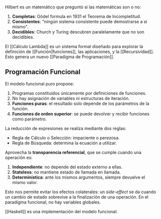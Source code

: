 Hilbert es un matemático que preguntó si las matemáticas son o no:

1. **Completas**: Gödel formula en 1931 el Teorema de Incompletitud.
2. **Consistentes**: "ningún sistema consistente puede demostrarse a sí mismo".
3. **Decidibles**: Church y Turing descubren paralelamente que no son decidibles.

El [[Cálculo Lambda]] es un sistema formal diseñado para explorar la definición de [[Función|funciones]], las aplicaciones, y la [[Recursividad]]. Esto genera un nuevo [[Paradigma de Programación]].

## Programación Funcional

El modelo funcional puro propone:

1. Programas constituidos únicamente por definiciones de funciones.
2. No hay asignación de variables ni estructuras de iteración.
3. **Funciones puras**: el resultado solo depende de los parámetros de la función.
4. **Funciones de orden superior**: se puede devolver y recibir funciones como parámetro.

La reducción de expresiones se realiza mediante dos reglas:

- Regla de Cálculo o Selección: impaciente o perezosa.
- Regla de Búsqueda: determina la ecuación a utilizar.

Aprovecha la **transparencia referencial**, que se cumple cuando una operación es:

1. **Independiente**: no depende del estado externo a ellas.
2. **Stateless**: no mantiene estado de llamada en llamada.
3. **Determinística**: ante los mismos argumentos, siempre devuelve el mismo valor.

Esto nos permite evitar los efectos colaterales: un _side-effect_ se da cuando un cambio de estado sobrevive a la finalización de una operación. En el paradigma funcional, no hay variables globales.

[[Haskell]] es una implementación del modelo funcional.
